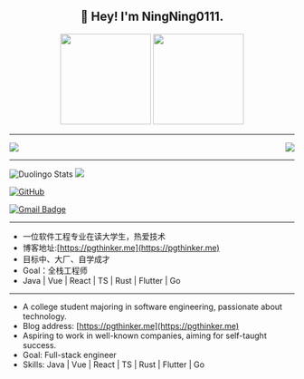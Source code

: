 <h2 align="center">👋 Hey! I'm NingNing0111.</h1>

<p align="center"> <img src="https://octodex.github.com/images/daftpunktocat-thomas.gif" height="160px" width="160px"> <img src="https://octodex.github.com/images/daftpunktocat-guy.gif" height="160px" width="160px"> </p>

---

  <a href="https://github.com/anuraghazra/github-readme-stats">
  <img align="center" src="https://github-readme-stats.vercel.app/api?username=ningning0111&show_icons=true&theme=radical" />
  <img align="right" src="https://github-readme-stats.vercel.app/api/top-langs/?username=ningning0111&layout=compact&langs_count=8" />
</a>

---

<img  src="https://duolingo-stats-card.vercel.app/api?id=1267129697" alt="Duolingo Stats"/>

<img src="https://leetcard.jacoblin.cool/ningning7?theme=dark&font=Frank%20Ruhl%20Libre&ext=activity&site=cn"/>

[![GitHub](https://img.shields.io/badge/GitHub-ningning0111-lightgrey?style=flat-square&logo=github)](https://www.github.com/ningning0111/)

[![Gmail Badge](https://img.shields.io/badge/-zdncode@gmail.com-c14438?style=flat-square&logo=Gmail&logoColor=white&link=mailto:zdncode@gmail.com)](mailto:zdncode@gmail.com)

---

- 一位软件工程专业在读大学生，热爱技术
- 博客地址:[https://pgthinker.me](https://pgthinker.me)
- 目标中、大厂、自学成才
- Goal：全栈工程师
- Java | Vue | React | TS | Rust | Flutter | Go

---

- A college student majoring in software engineering, passionate about technology.
- Blog address: [https://pgthinker.me](https://pgthinker.me)
- Aspiring to work in well-known companies, aiming for self-taught success.
- Goal: Full-stack engineer
- Skills: Java | Vue | React | TS | Rust | Flutter | Go
